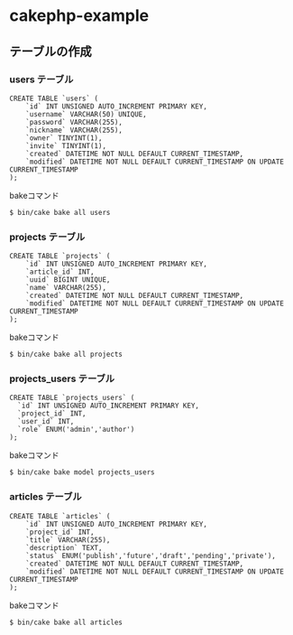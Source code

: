 # cakephp-example

## テーブルの作成

### users テーブル

```mysql
CREATE TABLE `users` (
    `id` INT UNSIGNED AUTO_INCREMENT PRIMARY KEY,
    `username` VARCHAR(50) UNIQUE,
    `password` VARCHAR(255),
    `nickname` VARCHAR(255),
    `owner` TINYINT(1),
    `invite` TINYINT(1),
    `created` DATETIME NOT NULL DEFAULT CURRENT_TIMESTAMP,
    `modified` DATETIME NOT NULL DEFAULT CURRENT_TIMESTAMP ON UPDATE CURRENT_TIMESTAMP
);
```

bakeコマンド

```console
$ bin/cake bake all users
```

### projects テーブル

```mysql
CREATE TABLE `projects` (
    `id` INT UNSIGNED AUTO_INCREMENT PRIMARY KEY,
    `article_id` INT,
    `uuid` BIGINT UNIQUE,
    `name` VARCHAR(255),
    `created` DATETIME NOT NULL DEFAULT CURRENT_TIMESTAMP,
    `modified` DATETIME NOT NULL DEFAULT CURRENT_TIMESTAMP ON UPDATE CURRENT_TIMESTAMP
);
```
bakeコマンド

```console
$ bin/cake bake all projects
```

### projects_users テーブル

```mysql
CREATE TABLE `projects_users` (
  `id` INT UNSIGNED AUTO_INCREMENT PRIMARY KEY,
  `project_id` INT,
  `user_id` INT,
  `role` ENUM('admin','author')
);
```

bakeコマンド

```console
$ bin/cake bake model projects_users
```

### articles テーブル

```mysql
CREATE TABLE `articles` (
    `id` INT UNSIGNED AUTO_INCREMENT PRIMARY KEY,
    `project_id` INT,
    `title` VARCHAR(255),
    `description` TEXT,
    `status` ENUM('publish','future','draft','pending','private'),
    `created` DATETIME NOT NULL DEFAULT CURRENT_TIMESTAMP,
    `modified` DATETIME NOT NULL DEFAULT CURRENT_TIMESTAMP ON UPDATE CURRENT_TIMESTAMP
);
```
bakeコマンド

```console
$ bin/cake bake all articles
```

